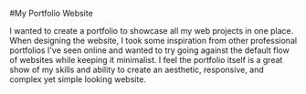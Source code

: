 #My Portfolio Website

I wanted to create a portfolio to showcase all my web projects in one place. When designing the website, I took some inspiration from other professional portfolios I've seen online and wanted to try going against the default flow of websites while keeping it minimalist.
I feel the portfolio itself is a great show of my skills and ability to create an aesthetic, responsive, and complex yet simple looking website. 
